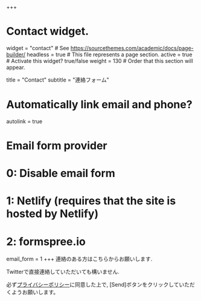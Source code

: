 +++
# Contact widget.
widget = "contact"  # See https://sourcethemes.com/academic/docs/page-builder/
headless = true  # This file represents a page section.
active = true  # Activate this widget? true/false
weight = 130  # Order that this section will appear.

title = "Contact"
subtitle = "連絡フォーム"

# Automatically link email and phone?
autolink = true

# Email form provider
#   0: Disable email form
#   1: Netlify (requires that the site is hosted by Netlify)
#   2: formspree.io
email_form = 1
+++
連絡のある方はこちらからお願いします. 

Twitterで直接連絡していただいても構いません.

必ず[プライバシーポリシー](/privacy)に同意した上で, [Send]ボタンをクリックしていただくようお願いします。